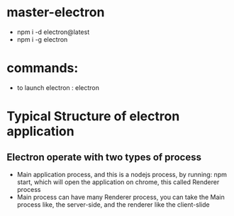 # master-electron

- npm i -d electron@latest
- npm i -g electron

# commands:

- to launch electron : electron

# Typical Structure of electron application

## Electron operate with two types of process

- Main application process, and this is a nodejs process, by running: npm start, which will open the application on chrome, this called Renderer process
- Main process can have many Renderer process, you can take the Main process like, the server-side, and the renderer like the client-slide
